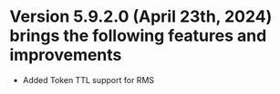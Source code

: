 # Version 5.9.2.0 (April 23th, 2024) brings the following features and improvements

* Added Token TTL support for RMS
